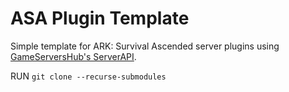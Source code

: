 # ASA Plugin Template
Simple template for ARK: Survival Ascended server plugins using [GameServersHub's ServerAPI](https://github.com/ServersHub/ServerAPI).

RUN
`git clone --recurse-submodules`

